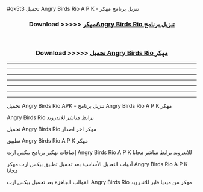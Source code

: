 #qk5t3 تحميل Angry Birds Rio  A P K - تنزيل برنامج مهكر



<div align="center">
<h3>Download >>>>> <a href="https://runaway1.web.app/?sq=Angry Birds Rio ">مهكرAngry Birds Rio  تنزيل برنامج</a></h3><br>

<h3>Download >>>>> <a href="https://runaway1.web.app/?sq=Angry Birds Rio ">تحميل Angry Birds Rio  مهكر</a></h3>
</div>


----------------------------------------------------------

----------------------------------------------------------

----------------------------------------------------------

----------------------------------------------------------

----------------------------------------------------------

----------------------------------------------------------

----------------------------------------------------------

تحميل Angry Birds Rio  APK - تنزيل برنامج Angry Birds Rio  A P K مهكر

Angry Birds Rio  برابط مباشر للاندرويد

تحميل Angry Birds Rio  مهكر اخر اصدار

تطبيق Angry Birds Rio  A P K مهكر

إضافات تهكير برنامج بيكس ارت Angry Birds Rio  A P K للاندرويد برابط مباشر مجانا

أدوات التعديل الأساسية بعد تحميل تطبيق بيكس ارت مهكر Angry Birds Rio  A P K مجانا

القوالب الجاهزة بعد تحميل بيكس ارت Angry Birds Rio  مهكر من ميديا فاير للاندرويد


